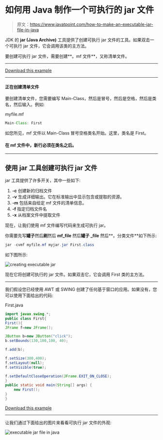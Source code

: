# 如何用 Java 制作一个可执行的 jar 文件

> 原文：<https://www.javatpoint.com/how-to-make-an-executable-jar-file-in-java>

JDK 的 **jar (Java Archive)** 工具提供了创建可执行 jar 文件的工具。如果双击一个可执行 jar 文件，它会调用该类的主方法。

要创建可执行 jar 文件，需要创建**。mf 文件**，又称清单文件。

* * *

[Download this example](https://static.javatpoint.com/core/examples/executablejarexample.zip)

* * *

#### 正在创建清单文件

要创建清单文件，您需要编写 Main-Class，然后是冒号，然后是空格，然后是类名，然后输入。例如:

myfile.mf

```java
Main-Class: First

```

如您所见，mf 文件以 Main-Class 冒号空格类名开始。这里，类名是 First。

#### 在 mf 文件中，新行必须在类名之后。

* * *

## 使用 jar 工具创建可执行 jar 文件

jar 工具提供了许多开关，其中一些如下:

1.  **-c** 创建新的归档文件
2.  **-v** 生成详细输出。它在标准输出中显示包含或提取的资源。
3.  **-m** 包括来自给定 mf 文件的清单信息。
4.  **-f** 指定归档文件名
5.  **-x** 从档案文件中提取文件

现在，让我们使用 mf 文件编写代码来生成可执行 jar。

你需要先写**罐子**然后**刷**然后 **mf_file** 然后**罐子 _file** 然后**。分类文件**如下所示:

```java
jar -cvmf myfile.mf myjar.jar First.class

```

如下图所示:

![creating executable jar](../img/3a0e92ebf1fd434f97a5f2564933690d.png)

现在它将创建可执行的 jar 文件。如果双击它，它会调用 First 类的主方法。

* * *

我们假设您已经使用 AWT 或 SWING 创建了任何基于窗口的应用。如果没有，您可以使用下面给出的代码:

First.java

```java
import javax.swing.*;  
public class First{  
First(){  
JFrame f=new JFrame();  

JButton b=new JButton("click");  
b.setBounds(130,100,100, 40);  

f.add(b);  

f.setSize(300,400);  
f.setLayout(null);  
f.setVisible(true);  

f.setDefaultCloseOperation(JFrame.EXIT_ON_CLOSE);  
}  
public static void main(String[] args) {  
    new First();  
}  
}  

```

[Download this example](https://static.javatpoint.com/core/examples/executablejarexample.zip)

* * *

让我们通过下面给出的图片来看看可执行 jar 文件的外观:

![executable jar file in java](../img/9981d4444504aa7cea99bd9ce5c7d713.png)